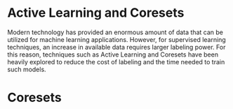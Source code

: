 # Active Learning and Coresets

Modern technology has provided an enormous amount of data that can be utilized for machine learning applications. However, for supervised learning techniques, an increase in available data requires larger labeling power. For this reason, techniques such as Active Learning and Coresets have been heavily explored to reduce the cost of labeling and the time needed to train such models.

# Coresets
